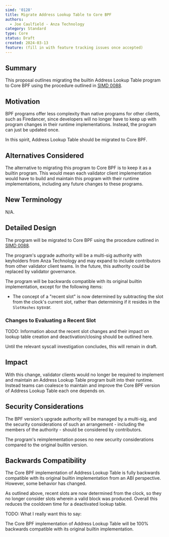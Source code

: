 ```yaml
---
simd: '0128'
title: Migrate Address Lookup Table to Core BPF
authors:
  - Joe Caulfield - Anza Technology
category: Standard
type: Core
status: Draft
created: 2024-03-13
feature: (fill in with feature tracking issues once accepted)
---
```


## Summary

This proposal outlines migrating the builtin Address Lookup Table program to
Core BPF using the procedure outlined in
[SIMD 0088](https://github.com/solana-foundation/solana-improvement-documents/pull/88).

## Motivation

BPF programs offer less complexity than native programs for other clients, such
as Firedancer, since developers will no longer have to keep up with program
changes in their runtime implementations. Instead, the program can just be
updated once.

In this spirit, Address Lookup Table should be migrated to Core BPF.

## Alternatives Considered

The alternative to migrating this program to Core BPF is to keep it as a builtin
program. This would mean each validator client implementation would have to
build and maintain this program with their runtime implementations, including
any future changes to these programs.

## New Terminology

N/A.

## Detailed Design

The program will be migrated to Core BPF using the procedure outlined in
[SIMD 0088](https://github.com/solana-foundation/solana-improvement-documents/pull/88).

The program's upgrade authority will be a multi-sig authority with keyholders
from Anza Technology and may expand to include contributors from other validator
client teams.
In the future, this authority could be replaced by validator governance.

The program will be backwards compatible with its original builtin
implementation, except for the following items:

- The concept of a "recent slot" is now determined by subtracting the slot from
  the clock's current slot, rather than determining if it resides in the
  `SlotHashes` sysvar.

### Changes to Evaluating a Recent Slot

TODO: Information about the recent slot changes and their impact on lookup table
creation and deactivation/closing should be outlined here.

Until the relevant syscall investigation concludes, this will remain in draft.

## Impact

With this change, validator clients would no longer be required to implement and
maintain an Address Lookup Table program built into their runtime. Instead teams
can coalesce to maintain and improve the Core BPF version of Address Lookup
Table each one depends on.

## Security Considerations

The BPF version's upgrade authority will be managed by a multi-sig, and the
security considerations of such an arrangement - including the members of the
authority - should be considered by contributors.

The program's reimplementation poses no new security considerations compared to
the original builtin version.

## Backwards Compatibility

The Core BPF implementation of Address Lookup Table is fully backwards
compatible with its original builtin implementation from an ABI perspective.
However, some behavior has changed.

As outlined above, recent slots are now determined from the clock, so they no
longer consider slots wherein a valid block was produced. Overall this reduces
the cooldown time for a deactivated lookup table.

TODO: What I really want this to say:

The Core BPF implementation of Address Lookup Table will be 100% backwards
compatible with its original builtin implementation.
